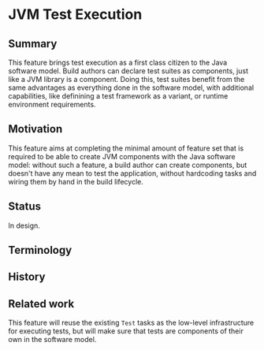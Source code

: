 # JVM Test Execution

## Summary

This feature brings test execution as a first class citizen to the Java software model. Build authors can declare test suites as components, just like a JVM library is a component. Doing this, test suites benefit from the same advantages as everything done in the software model, with additional capabilities, like definining a test framework as a variant, or runtime environment requirements.

## Motivation

This feature aims at completing the minimal amount of feature set that is required to be able to create JVM components with the Java software model: without such a feature, a build author can create components, but doesn't have any mean to test the application, without hardcoding tasks and wiring them by hand in the build lifecycle.

## Status

In design.

## Terminology

## History

## Related work

This feature will reuse the existing `Test` tasks as the low-level infrastructure for executing tests, but will make sure that tests are components of their own in the software model.
